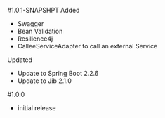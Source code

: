 #1.0.1-SNAPSHPT
Added
- Swagger
- Bean Validation
- Resilience4j
- CalleeServiceAdapter to call an external Service

Updated
- Update to Spring Boot 2.2.6
- Update to Jib 2.1.0


#1.0.0 
- initial release